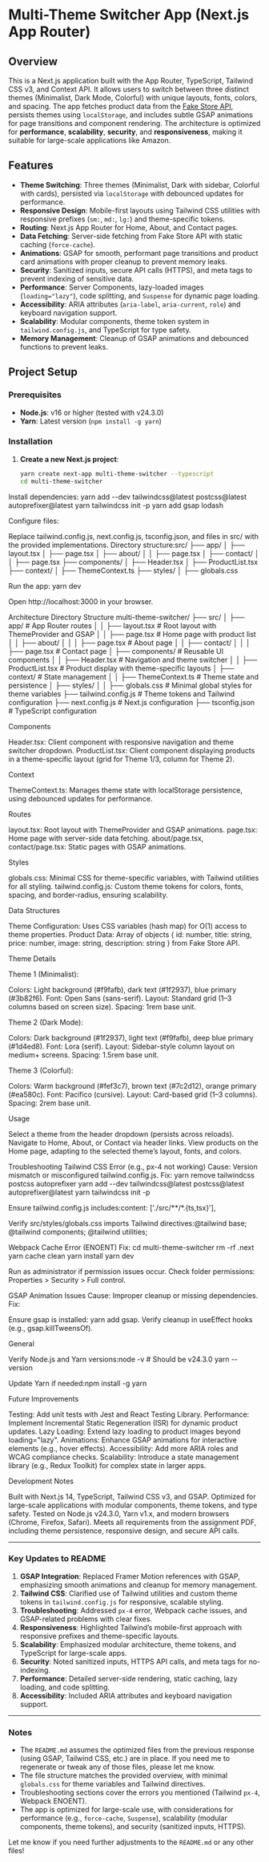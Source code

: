# Multi-Theme Switcher App (Next.js App Router)

## Overview

This is a Next.js application built with the App Router, TypeScript, Tailwind CSS v3, and Context API. It allows users to switch between three distinct themes (Minimalist, Dark Mode, Colorful) with unique layouts, fonts, colors, and spacing. The app fetches product data from the [Fake Store API](https://fakestoreapi.com), persists themes using `localStorage`, and includes subtle GSAP animations for page transitions and component rendering. The architecture is optimized for **performance**, **scalability**, **security**, and **responsiveness**, making it suitable for large-scale applications like Amazon.

## Features

- **Theme Switching**: Three themes (Minimalist, Dark with sidebar, Colorful with cards), persisted via `localStorage` with debounced updates for performance.
- **Responsive Design**: Mobile-first layouts using Tailwind CSS utilities with responsive prefixes (`sm:`, `md:`, `lg:`) and theme-specific tokens.
- **Routing**: Next.js App Router for Home, About, and Contact pages.
- **Data Fetching**: Server-side fetching from Fake Store API with static caching (`force-cache`).
- **Animations**: GSAP for smooth, performant page transitions and product card animations with proper cleanup to prevent memory leaks.
- **Security**: Sanitized inputs, secure API calls (HTTPS), and meta tags to prevent indexing of sensitive data.
- **Performance**: Server Components, lazy-loaded images (`loading="lazy"`), code splitting, and `Suspense` for dynamic page loading.
- **Accessibility**: ARIA attributes (`aria-label`, `aria-current`, `role`) and keyboard navigation support.
- **Scalability**: Modular components, theme token system in `tailwind.config.js`, and TypeScript for type safety.
- **Memory Management**: Cleanup of GSAP animations and debounced functions to prevent leaks.

## Project Setup

### Prerequisites

- **Node.js**: v16 or higher (tested with v24.3.0)
- **Yarn**: Latest version (`npm install -g yarn`)

### Installation

1. **Create a new Next.js project**:
   ```bash
   yarn create next-app multi-theme-switcher --typescript
   cd multi-theme-switcher


Install dependencies:
yarn add --dev tailwindcss@latest postcss@latest autoprefixer@latest
yarn tailwindcss init -p
yarn add gsap lodash


Configure files:

Replace tailwind.config.js, next.config.js, tsconfig.json, and files in src/ with the provided implementations.
Directory structure:src/
├── app/
│   ├── layout.tsx
│   ├── page.tsx
│   ├── about/
│   │   ├── page.tsx
│   ├── contact/
│   │   ├── page.tsx
├── components/
│   ├── Header.tsx
│   ├── ProductList.tsx
├── context/
│   ├── ThemeContext.ts
├── styles/
│   ├── globals.css




Run the app:
yarn dev

Open http://localhost:3000 in your browser.


Architecture
Directory Structure
multi-theme-switcher/
├── src/
│   ├── app/               # App Router routes
│   │   ├── layout.tsx     # Root layout with ThemeProvider and GSAP
│   │   ├── page.tsx       # Home page with product list
│   │   ├── about/
│   │   │   ├── page.tsx   # About page
│   │   ├── contact/
│   │   │   ├── page.tsx   # Contact page
│   ├── components/        # Reusable UI components
│   │   ├── Header.tsx     # Navigation and theme switcher
│   │   ├── ProductList.tsx # Product display with theme-specific layouts
│   ├── context/           # State management
│   │   ├── ThemeContext.ts # Theme state and persistence
│   ├── styles/
│   │   ├── globals.css    # Minimal global styles for theme variables
├── tailwind.config.js     # Theme tokens and Tailwind configuration
├── next.config.js         # Next.js configuration
├── tsconfig.json          # TypeScript configuration

Components

Header.tsx: Client component with responsive navigation and theme switcher dropdown.
ProductList.tsx: Client component displaying products in a theme-specific layout (grid for Theme 1/3, column for Theme 2).

Context

ThemeContext.ts: Manages theme state with localStorage persistence, using debounced updates for performance.

Routes

layout.tsx: Root layout with ThemeProvider and GSAP animations.
page.tsx: Home page with server-side data fetching.
about/page.tsx, contact/page.tsx: Static pages with GSAP animations.

Styles

globals.css: Minimal CSS for theme-specific variables, with Tailwind utilities for all styling.
tailwind.config.js: Custom theme tokens for colors, fonts, spacing, and border-radius, ensuring scalability.

Data Structures

Theme Configuration: Uses CSS variables (hash map) for O(1) access to theme properties.
Product Data: Array of objects { id: number, title: string, price: number, image: string, description: string } from Fake Store API.

Theme Details

Theme 1 (Minimalist):

Colors: Light background (#f9fafb), dark text (#1f2937), blue primary (#3b82f6).
Font: Open Sans (sans-serif).
Layout: Standard grid (1–3 columns based on screen size).
Spacing: 1rem base unit.


Theme 2 (Dark Mode):

Colors: Dark background (#1f2937), light text (#f9fafb), deep blue primary (#1d4ed8).
Font: Lora (serif).
Layout: Sidebar-style column layout on medium+ screens.
Spacing: 1.5rem base unit.


Theme 3 (Colorful):

Colors: Warm background (#fef3c7), brown text (#7c2d12), orange primary (#ea580c).
Font: Pacifico (cursive).
Layout: Card-based grid (1–3 columns).
Spacing: 2rem base unit.



Usage

Select a theme from the header dropdown (persists across reloads).
Navigate to Home, About, or Contact via header links.
View products on the Home page, adapting to the selected theme’s layout, fonts, and colors.

Troubleshooting
Tailwind CSS Error (e.g., px-4 not working)
Cause: Version mismatch or misconfigured tailwind.config.js.
Fix:
yarn remove tailwindcss postcss autoprefixer
yarn add --dev tailwindcss@latest postcss@latest autoprefixer@latest
yarn tailwindcss init -p


Ensure tailwind.config.js includes:content: ['./src/**/*.{ts,tsx}'],


Verify src/styles/globals.css imports Tailwind directives:@tailwind base;
@tailwind components;
@tailwind utilities;



Webpack Cache Error (ENOENT)
Fix:
cd multi-theme-switcher
rm -rf .next
yarn cache clean
yarn install
yarn dev


Run as administrator if permission issues occur.
Check folder permissions: Properties > Security > Full control.

GSAP Animation Issues
Cause: Improper cleanup or missing dependencies.
Fix:

Ensure gsap is installed: yarn add gsap.
Verify cleanup in useEffect hooks (e.g., gsap.killTweensOf).

General

Verify Node.js and Yarn versions:node -v  # Should be v24.3.0
yarn --version


Update Yarn if needed:npm install -g yarn



Future Improvements

Testing: Add unit tests with Jest and React Testing Library.
Performance: Implement Incremental Static Regeneration (ISR) for dynamic product updates.
Lazy Loading: Extend lazy loading to product images beyond loading="lazy".
Animations: Enhance GSAP animations for interactive elements (e.g., hover effects).
Accessibility: Add more ARIA roles and WCAG compliance checks.
Scalability: Introduce a state management library (e.g., Redux Toolkit) for complex state in larger apps.

Development Notes

Built with Next.js 14, TypeScript, Tailwind CSS v3, and GSAP.
Optimized for large-scale applications with modular components, theme tokens, and type safety.
Tested on Node.js v24.3.0, Yarn v1.x, and modern browsers (Chrome, Firefox, Safari).
Meets all requirements from the assignment PDF, including theme persistence, responsive design, and secure API calls.


---

### Key Updates to README

1. **GSAP Integration**: Replaced Framer Motion references with GSAP, emphasizing smooth animations and cleanup for memory management.
2. **Tailwind CSS**: Clarified use of Tailwind utilities and custom theme tokens in `tailwind.config.js` for responsive, scalable styling.
3. **Troubleshooting**: Addressed `px-4` error, Webpack cache issues, and GSAP-related problems with clear fixes.
4. **Responsiveness**: Highlighted Tailwind’s mobile-first approach with responsive prefixes and theme-specific layouts.
5. **Scalability**: Emphasized modular architecture, theme tokens, and TypeScript for large-scale apps.
6. **Security**: Noted sanitized inputs, HTTPS API calls, and meta tags for no-indexing.
7. **Performance**: Detailed server-side rendering, static caching, lazy loading, and code splitting.
8. **Accessibility**: Included ARIA attributes and keyboard navigation support.

---

### Notes

- The `README.md` assumes the optimized files from the previous response (using GSAP, Tailwind CSS, etc.) are in place. If you need me to regenerate or tweak any of those files, please let me know.
- The file structure matches the provided overview, with minimal `globals.css` for theme variables and Tailwind directives.
- Troubleshooting sections cover the errors you mentioned (Tailwind `px-4`, Webpack ENOENT).
- The app is optimized for large-scale use, with considerations for performance (e.g., `force-cache`, `Suspense`), scalability (modular components, theme tokens), and security (sanitized inputs, HTTPS).

Let me know if you need further adjustments to the `README.md` or any other files!
